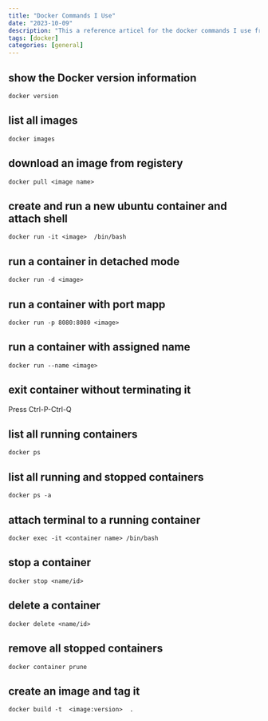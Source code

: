 ```yaml
---
title: "Docker Commands I Use"
date: "2023-10-09"
description: "This a reference articel for the docker commands I use from time to time"
tags: [docker]
categories: [general]
---
```


## show the Docker version information
`docker version`
## list all images
 `docker images`
## download an image from registery
`docker pull <image name>`

## create and run a new ubuntu container and attach shell 
`docker run -it <image>  /bin/bash`

## run a container in detached mode
`docker run -d <image>`

## run a container with port mapp

`docker run -p 8080:8080 <image>`

## run a container with assigned name
`docker run --name <image>`
## exit container without terminating it
Press Ctrl-P-Ctrl-Q
## list all running containers
`docker ps`
## list all running and stopped containers
`docker ps -a`
## attach terminal to a running container
`docker exec -it <container name> /bin/bash`
## stop a container
`docker stop <name/id>` 
## delete a container
`docker delete <name/id>`
## remove all stopped containers
`docker container prune`
## create an image and tag it 
`docker build -t  <image:version>  .`
